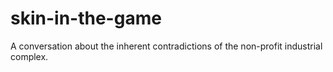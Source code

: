 # skin-in-the-game
A conversation about the inherent contradictions of the non-profit industrial complex.
